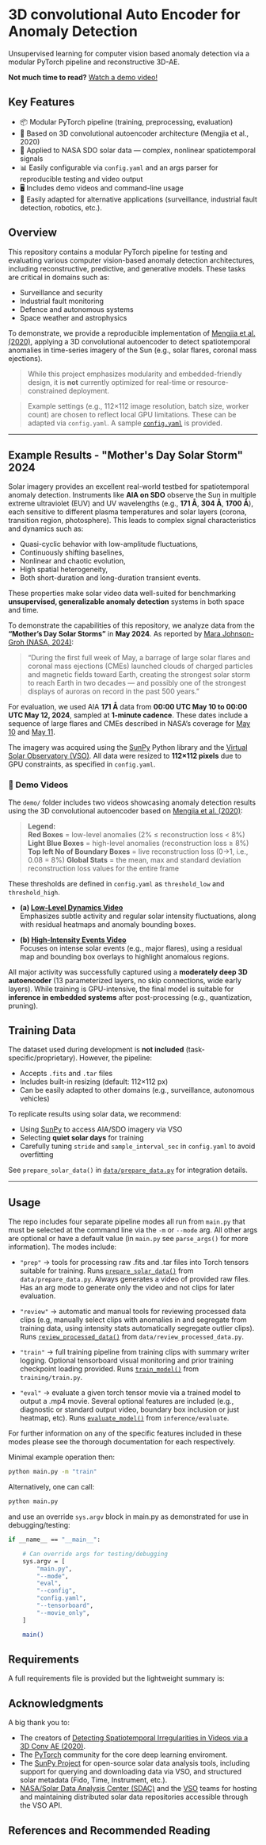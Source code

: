# 3D convolutional Auto Encoder for Anomaly Detection

Unsupervised learning for computer vision based anomaly detection via a modular PyTorch pipeline and reconstructive 3D-AE.

**Not much time to read?** [Watch a demo video!](demo/anomaly_detection_low_level.mp4)

## Key Features

- 📦 Modular PyTorch pipeline (training, preprocessing, evaluation)
- 🧠 Based on 3D convolutional autoencoder architecture (Mengjia et al., 2020)
- 📸 Applied to NASA SDO solar data — complex, nonlinear spatiotemporal signals
- 📊 Easily configurable via `config.yaml` and an args parser for reproducible testing and video output
- 🖥️ Includes demo videos and command-line usage
- 🔧 Easily adapted for alternative applications (surveillance, industrial fault detection, robotics, etc.).

## Overview 

This repository contains a modular PyTorch pipeline for testing and evaluating various computer vision-based anomaly detection architectures, including reconstructive, predictive, and generative models. These tasks are critical in domains such as:

- Surveillance and security  
- Industrial fault monitoring  
- Defence and autonomous systems  
- Space weather and astrophysics 

To demonstrate, we provide a reproducible implementation of [Mengjia et al. (2020)](http://dx.doi.org/10.1016/j.jvcir.2019.102747), applying a 3D convolutional autoencoder to detect spatiotemporal anomalies in time-series imagery of the Sun (e.g., solar flares, coronal mass ejections).

> While this project emphasizes modularity and embedded-friendly design, it is **not** currently optimized for real-time or resource-constrained deployment.

> Example settings (e.g., 112×112 image resolution, batch size, worker count) are chosen to reflect local GPU limitations. These can be adapted via `config.yaml`. A sample [`config.yaml`](config.yaml) is provided.

---

## Example Results - "Mother's Day Solar Storm" 2024

Solar imagery provides an excellent real-world testbed for spatiotemporal anomaly detection. Instruments like **AIA on SDO** observe the Sun in multiple extreme ultraviolet (EUV) and UV wavelengths (e.g., **171 Å**, **304 Å**, **1700 Å**), each sensitive to different plasma temperatures and solar layers (corona, transition region, photosphere). This leads to complex signal characteristics and dynamics such as:

- Quasi-cyclic behavior with low-amplitude fluctuations,
- Continuously shifting baselines,
- Nonlinear and chaotic evolution,
- High spatial heterogeneity,
- Both short-duration and long-duration transient events.

These properties make solar video data well-suited for benchmarking **unsupervised, generalizable anomaly detection** systems in both space and time.

To demonstrate the capabilities of this repository, we analyze data from the **“Mother’s Day Solar Storms”** in **May 2024**. As reported by [Mara Johnson-Groh (NASA, 2024)](https://science.nasa.gov/science-research/heliophysics/how-nasa-tracked-the-most-intense-solar-storm-in-decades/):

> “During the first full week of May, a barrage of large solar flares and coronal mass ejections (CMEs) launched clouds of charged particles and magnetic fields toward Earth, creating the strongest solar storm to reach Earth in two decades — and possibly one of the strongest displays of auroras on record in the past 500 years.”

For evaluation, we used AIA **171 Å** data from **00:00 UTC May 10 to 00:00 UTC May 12, 2024**, sampled at **1-minute cadence**. These dates include a sequence of large flares and CMEs described in NASA’s coverage for [May 10](https://science.nasa.gov/blogs/solar-cycle-25/2024/05/10/strong-solar-flare-erupts-from-sun-16/) and [May 11](https://science.nasa.gov/blogs/solar-cycle-25/2024/05/11/sun-releases-2-strong-flares-2/).

The imagery was acquired using the [SunPy](https://sunpy.org) Python library and the [Virtual Solar Observatory (VSO)](https://sdac.virtualsolar.org/cgi/search). All data were resized to **112×112 pixels** due to GPU constraints, as specified in `config.yaml`.

### 🎥 Demo Videos

The `demo/` folder includes two videos showcasing anomaly detection results using the 3D convolutional autoencoder based on [Mengjia et al. (2020)](http://dx.doi.org/10.1016/j.jvcir.2019.102747):

> **Legend:**  
> **Red Boxes** = low-level anomalies (2% ≤ reconstruction loss < 8%)  
> **Light Blue Boxes** = high-level anomalies (reconstruction loss ≥ 8%)  
> **Top left No of Boundary Boxes** = live reconstruction loss (0->1, i.e., 0.08 = 8%)
> **Global Stats** = the mean, max and standard deviation reconstruction loss values for the entire frame

These thresholds are defined in `config.yaml` as `threshold_low` and `threshold_high`.

- **(a) [Low-Level Dynamics Video](demo/anomaly_detection_low_level.mp4)**  
  Emphasizes subtle activity and regular solar intensity fluctuations, along with residual heatmaps and anomaly bounding boxes.

- **(b) [High-Intensity Events Video](demo/anomaly_detection_high_level.mp4)**  
  Focuses on intense solar events (e.g., major flares), using a residual map and bounding box overlays to highlight anomalous regions.

All major activity was successfully captured using a **moderately deep 3D autoencoder** (13 parameterized layers, no skip connections, wide early layers). While training is GPU-intensive, the final model is suitable for **inference in embedded systems** after post-processing (e.g., quantization, pruning).

## Training Data

The dataset used during development is **not included** (task-specific/proprietary). However, the pipeline:

- Accepts `.fits` and `.tar` files  
- Includes built-in resizing (default: 112×112 px)  
- Can be easily adapted to other domains (e.g., surveillance, autonomous vehicles)  

To replicate results using solar data, we recommend:

- Using [SunPy](https://sunpy.org) to access AIA/SDO imagery via VSO  
- Selecting **quiet solar days** for training  
- Carefully tuning `stride` and `sample_interval_sec` in `config.yaml` to avoid overfitting  

See `prepare_solar_data()` in [`data/prepare_data.py`](data/prepare_data.py) for integration details.

---

## Usage

The repo includes four separate pipeline modes all run from `main.py` that must be selected at the command line via the `-m` or `--mode` arg. All other args are optional or have a default value (in `main.py` see `parse_args()` for more information). The modes include: 

+ `"prep"` -> tools for processing raw .fits and .tar files into Torch tensors suitable for training. Runs [`prepare_solar_data()`](data/prepare_data.py) from `data/prepare_data.py`. Always generates a video of provided raw files. Has an arg mode to generate only the video and not clips for later evaluation. 

+ `"review"` -> automatic and manual tools for reviewing processed data clips (e.g, manually select clips with anomalies in and segregate from training data, using intensity stats automatically segregate outlier clips). Runs [`review_processed_data()`](data/review_processed_data.py) from `data/review_processed_data.py`.

+ `"train"` -> full training pipeline from training clips with summary writer logging. Optional tensorboard visual monitoring and prior training checkpoint loading provided. Runs [`train_model()`](training/train.py) from `training/train.py`.

+ `"eval"` -> evaluate a given torch tensor movie via a trained model to output a .mp4 movie. Several optional features are included (e.g., diagnostic or standard output video, boundary box inclusion or just heatmap, etc). Runs [`evaluate_model()`](inference/evaluate) from `inference/evaluate`.

For further information on any of the specific features included in these modes please see the thorough documentation for each respectively. 

Minimal example operation then:
```bash
python main.py -m "train"
```

Alternatively, one can call:
```bash
python main.py
```
and use an override `sys.argv` block in main.py as demonstrated for use in debugging/testing: 
```bash
if __name__ == "__main__":

    # Can override args for testing/debugging
    sys.argv = [
        "main.py",
        "--mode",
        "eval",
        "--config",
        "config.yaml",
        "--tensorboard",
        "--movie_only",
    ]

    main()
```

## Requirements

A full requirements file is provided but the lightweight summary is:

## Acknowledgments

A big thank you to:
- The creators of [Detecting Spatiotemporal Irregularities in Videos via a 3D Conv AE (2020)](http://dx.doi.org/10.1016/j.jvcir.2019.102747).
- The [PyTorch](https://pytorch.org/) community for the core deep learning enviroment.
- The [SunPy Project](https://sunpy.org) for open-source solar data analysis tools, including support for querying and downloading data via VSO, and structured solar metadata (Fido, Time, Instrument, etc.).
- [NASA/Solar Data Analysis Center (SDAC)](https://umbra.nascom.nasa.gov/index.html/virtual ) and the [VSO](https://sdac.virtualsolar.org/cgi/search) teams for hosting and maintaining distributed solar data repositories accessible through the VSO API.

## References and Recommended Reading

